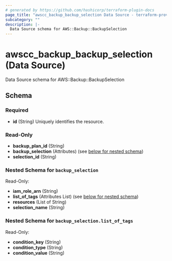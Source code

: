 ```yaml
---
# generated by https://github.com/hashicorp/terraform-plugin-docs
page_title: "awscc_backup_backup_selection Data Source - terraform-provider-awscc"
subcategory: ""
description: |-
  Data Source schema for AWS::Backup::BackupSelection
---
```


# awscc_backup_backup_selection (Data Source)

Data Source schema for AWS::Backup::BackupSelection



<!-- schema generated by tfplugindocs -->
## Schema

### Required

- **id** (String) Uniquely identifies the resource.

### Read-Only

- **backup_plan_id** (String)
- **backup_selection** (Attributes) (see [below for nested schema](#nestedatt--backup_selection))
- **selection_id** (String)

<a id="nestedatt--backup_selection"></a>
### Nested Schema for `backup_selection`

Read-Only:

- **iam_role_arn** (String)
- **list_of_tags** (Attributes List) (see [below for nested schema](#nestedatt--backup_selection--list_of_tags))
- **resources** (List of String)
- **selection_name** (String)

<a id="nestedatt--backup_selection--list_of_tags"></a>
### Nested Schema for `backup_selection.list_of_tags`

Read-Only:

- **condition_key** (String)
- **condition_type** (String)
- **condition_value** (String)


